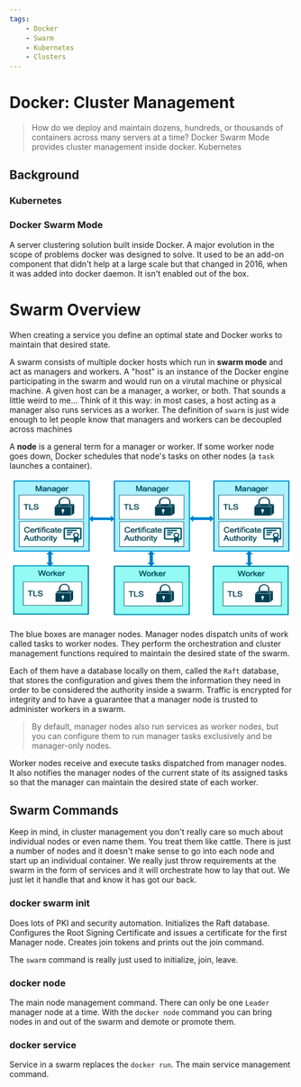 ```yaml
---
tags:
	- Docker
	- Swarm
	- Kubernetes
	- Clusters
---
```


# Docker: Cluster Management
> How do we deploy and maintain dozens, hundreds, or thousands of containers across many servers at a time? Docker Swarm Mode provides cluster management inside docker. Kubernetes 

## Background

### Kubernetes



### Docker Swarm Mode

A server clustering solution built inside Docker. A major evolution in the scope of problems docker was designed to solve. It used to be an add-on component that didn't help at a large scale but that changed in 2016, when it was added into docker daemon. It isn't enabled out of the box. 

# Swarm Overview

When creating a service you define an optimal state and Docker works to maintain that desired state. 

A swarm consists of multiple docker hosts which run in **swarm mode** and act as managers and workers. A "host" is an instance of the Docker engine participating in the swarm and would run on a virutal machine or physical machine. A given host can be a manager, a worker, or both. That sounds a little weird to me... Think of it this way: in most cases, a host acting as a manager also runs services as a worker. The definition of `swarm` is just wide enough to let people know that managers and workers can be decoupled across machines

A **node** is a general term for a manager or worker. If some worker node goes down, Docker schedules that node's tasks on other nodes (a `task` launches a container). 

![Swarm Nodes](/resources/docker-swarm-nodes.png)

The blue boxes are manager nodes. Manager nodes dispatch units of work called tasks to worker nodes. They perform the orchestration and cluster management functions required to maintain the desired state of the swarm. 

Each of them have a database locally on them, called the `Raft` database, that stores the configuration and gives them the information they need in order to be considered the authority inside a swarm. Traffic is encrypted for integrity and to have a guarantee that a manager node is trusted to administer workers in a swarm.
>By default, manager nodes also run services as worker nodes, but you can configure them to run manager tasks exclusively and be manager-only nodes. 

Worker nodes receive and execute tasks dispatched from manager nodes. It also notifies the manager nodes of the current state of its assigned tasks so that the manager can maintain the desired state of each worker.

## Swarm Commands

Keep in mind, in cluster management you don't really care so much about individual nodes or even name them. You treat them like cattle. There is just a number of nodes and it doesn't make sense to go into each node and start up an individual container. We really just throw requirements at the swarm in the form of services and it will orchestrate how to lay that out. We just let it handle that and know it has got our back.

### docker swarm init

Does lots of PKI and security automation. Initializes the Raft database. Configures the Root Signing Certificate and issues a certificate for the first Manager node. Creates join tokens and prints out the join command.

The `swarm` command is really just used to initialize, join, leave.

### docker node

The main node management command. There can only be one `Leader` manager node at a time. With the `docker node` command you can bring nodes in and out of the swarm and demote or promote them.

### docker service

Service in a swarm replaces the `docker run`. The main service management command.


